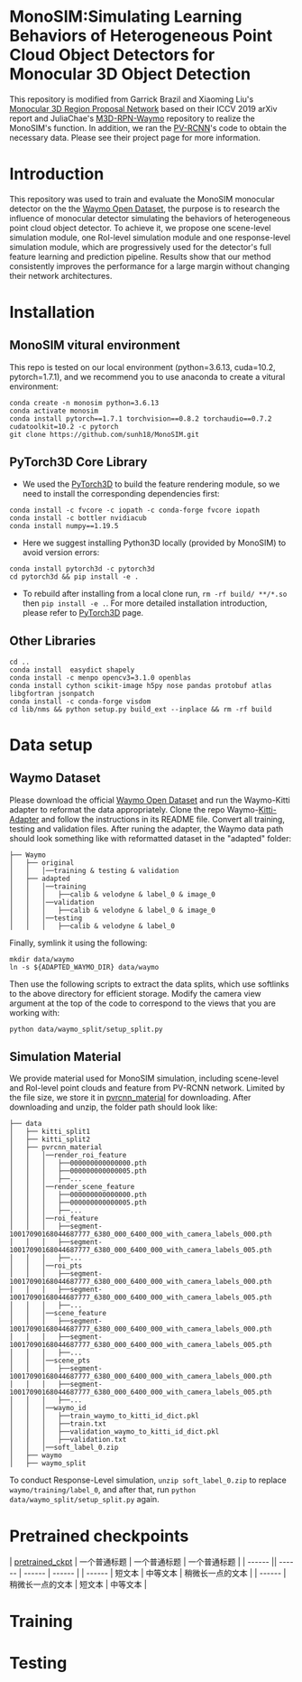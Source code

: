 # MonoSIM:Simulating Learning Behaviors of Heterogeneous Point Cloud Object Detectors for Monocular 3D Object Detection

This repository is modified from Garrick Brazil and Xiaoming Liu's [Monocular 3D Region Proposal Network](https://github.com/garrickbrazil/M3D-RPN) based on their ICCV 2019 arXiv report and JuliaChae's [M3D-RPN-Waymo](https://github.com/JuliaChae/M3D-RPN-Waymo) repository to realize the MonoSIM's function. In addition, we ran the [PV-RCNN](https://github.com/open-mmlab/OpenPCDet)'s code to obtain the necessary data. Please see their project page for more information. 

# Introduction

This repository was used to train and evaluate the MonoSIM monocular detector on the the [Waymo Open Dataset](https://waymo.com/open/), the purpose is to research the influence of monocular detector simulating the behaviors of heterogeneous point cloud object detector. To achieve it, we propose one scene-level simulation module, one RoI-level simulation module and one response-level simulation module, which are progressively used for the detector's full feature learning and prediction pipeline. Results show that our method consistently improves the performance for a large margin without changing their network architectures.

# Installation
## MonoSIM vitural environment
This repo is tested on our local environment (python=3.6.13, cuda=10.2, pytorch=1.7.1), and we recommend you to use anaconda to create a vitural environment:
```
conda create -n monosim python=3.6.13
conda activate monosim
conda install pytorch==1.7.1 torchvision==0.8.2 torchaudio==0.7.2 cudatoolkit=10.2 -c pytorch
git clone https://github.com/sunh18/MonoSIM.git
```

## PyTorch3D Core Library
* We used the [PyTorch3D](https://github.com/facebookresearch/pytorch3d) to build the feature rendering module, so we need to install the corresponding dependencies first:
```
conda install -c fvcore -c iopath -c conda-forge fvcore iopath
conda install -c bottler nvidiacub
conda install numpy==1.19.5
```
* Here we suggest installing Python3D locally (provided by MonoSIM) to avoid version errors:
```
conda install pytorch3d -c pytorch3d
cd pytorch3d && pip install -e .
```
* To rebuild after installing from a local clone run, ```rm -rf build/ **/*.so ```then ```pip install -e .```. For more detailed installation introduction, please refer to [PyTorch3D](https://github.com/facebookresearch/pytorch3d) page.

## Other Libraries
```
cd ..
conda install  easydict shapely
conda install -c menpo opencv3=3.1.0 openblas
conda install cython scikit-image h5py nose pandas protobuf atlas libgfortran jsonpatch
conda install -c conda-forge visdom
cd lib/nms && python setup.py build_ext --inplace && rm -rf build
```

# Data setup
## Waymo Dataset
Please download the official [Waymo Open Dataset](https://waymo.com/open/) and run the Waymo-Kitti adapter to reformat the data appropriately. Clone the repo Waymo-[Kitti-Adapter](https://github.com/JuliaChae/Waymo-Kitti-Adapter) and follow the instructions in its README file. Convert all training, testing and validation files. After runing the adapter, the Waymo data path should look something like with reformatted dataset in the "adapted" folder:
```
├── Waymo
│   ├── original
│   │   │──training & testing & validation
│   ├── adapted
│   │   │──training
│   │   │   ├──calib & velodyne & label_0 & image_0
│   │   │──validation
│   │   │   ├──calib & velodyne & label_0 & image_0
│   │   │──testing
│   │   │   ├──calib & velodyne & label_0
```
Finally, symlink it using the following:
```
mkdir data/waymo
ln -s ${ADAPTED_WAYMO_DIR} data/waymo
```
Then use the following scripts to extract the data splits, which use softlinks to the above directory for efficient storage. Modify the camera view argument at the top of the code to correspond to the views that you are working with:
```
python data/waymo_split/setup_split.py
```

## Simulation Material
We provide material used for MonoSIM simulation, including scene-level and RoI-level point clouds and feature from PV-RCNN network. Limited by the file size, we store it in [pvrcnn_material](https://pan.baidu.com/s/1KPpWg8YN290h1YGEuP2pCg?pwd=nzi7) for downloading. After downloading and unzip, the folder path should look like:
```
├── data
│   ├── kitti_split1
│   ├── kitti_split2
│   ├── pvrcnn_material
│   │   │──render_roi_feature
│   │   │   ├──000000000000000.pth
│   │   │   ├──000000000000005.pth
│   │   │   ├──...
│   │   │──render_scene_feature
│   │   │   ├──000000000000000.pth
│   │   │   ├──000000000000005.pth
│   │   │   ├──...
│   │   │──roi_feature
│   │   │   ├──segment-10017090168044687777_6380_000_6400_000_with_camera_labels_000.pth
│   │   │   ├──segment-10017090168044687777_6380_000_6400_000_with_camera_labels_005.pth
│   │   │   ├──...
│   │   │──roi_pts
│   │   │   ├──segment-10017090168044687777_6380_000_6400_000_with_camera_labels_000.pth
│   │   │   ├──segment-10017090168044687777_6380_000_6400_000_with_camera_labels_005.pth
│   │   │   ├──...
│   │   │──scene_feature
│   │   │   ├──segment-10017090168044687777_6380_000_6400_000_with_camera_labels_000.pth
│   │   │   ├──segment-10017090168044687777_6380_000_6400_000_with_camera_labels_005.pth
│   │   │   ├──...
│   │   │──scene_pts
│   │   │   ├──segment-10017090168044687777_6380_000_6400_000_with_camera_labels_000.pth
│   │   │   ├──segment-10017090168044687777_6380_000_6400_000_with_camera_labels_005.pth
│   │   │   ├──...
│   │   │──waymo_id
│   │   │   ├──train_waymo_to_kitti_id_dict.pkl
│   │   │   ├──train.txt
│   │   │   ├──validation_waymo_to_kitti_id_dict.pkl
│   │   │   ├──validation.txt
│   │   │──soft_label_0.zip
│   ├── waymo
│   ├── waymo_split
```
To conduct Response-Level simulation, ```unzip soft_label_0.zip``` to replace ```waymo/training/label_0```, and after that, run ```python data/waymo_split/setup_split.py``` again.

# Pretrained checkpoints

|  [pretrained_ckpt](https://pan.baidu.com/s/1kFPkUvc9thE0mgzaJPVLpA?pwd=ljjq)  | 一个普通标题 | 一个普通标题 | 一个普通标题 |
|  ------  || ------ | ------ | ------ |
|  ------  | 短文本 | 中等文本 | 稍微长一点的文本 |
|  ------  | 稍微长一点的文本 | 短文本 | 中等文本 |



# Training


# Testing

